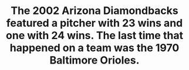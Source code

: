 ---
title:      
  - The 2002 Arizona Diamondbacks featured a pitcher with 23 wins and one with 24 wins. The last time that happened on a team was the 1970 Baltimore Orioles.
secondary:
  - The two pitchers were Randy Johnson (24-5) and Curt Schilling (23-7).
reference:
---